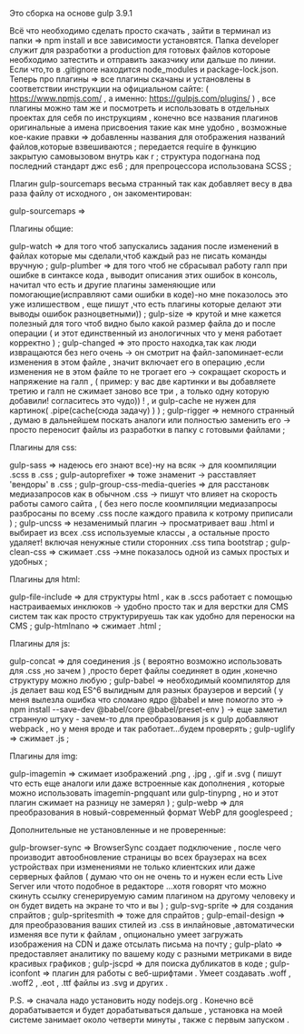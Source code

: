 Это сборка на основе gulp 3.9.1

Всё что необходимо сделать просто скачать ,
зайти в терминал из папки      => npm install и все зависимости установятся.
Папка developer служит для разработки а production для готовых файлов котороые необходимо затестить и отправить заказчику или дальше по линии.
Если что,то в .gitignore находится node_modules и package-lock.json.
Теперь про плагины             => все плагины скачаны и установлены в соответствии инструкции на официальном сайте:
                                  ( https://www.npmjs.com/ , а именно: https://gulpjs.com/plugins/ ) ,
                                   все плагины можно там же и посмотреть и использовать в отдельных проектах для себя по инструкциям ,
                                   конечно все названия плагинов оригинальные а имена присвоения такие как мне удобно ,
возможные кое-какие правки     => добавленны названия для отображения названий файлов,которые взвешиваются ;
                                  передается require в функцию закрытую самовызовом внутрь как r ;
                                  структура подогнана под последний стандарт джс es6 ;
                                  для препроцессора использована SCSS ;

Плагин gulp-sourcemaps весьма странный так как добавляет весу в два раза файлу от исходного , он закоментирован:

gulp-sourcemaps              => 


Плагины общие:

gulp-watch                   => для того чтоб запускались задания после изменений в файлах которые мы сделали,чтоб каждый раз  не писать команды вручную ;
gulp-plumber                 => для того чтоб не сбрасывал работу галп при ошибке в синтаксе кода , выводит описания этих ошибок в консоль,
                                начитал что есть и другие плагины заменяющие или помогающие(исправляют сами ошибки в коде)-но мне показолось это уже излишеством ,
                                еще пишут ,что есть плагины которые делают эти выводы ошибок разноцветными)) ;
gulp-size                    => крутой и мне кажется полезный для того чтоб видно было какой размер файла до и после операции
                                ( и этот единственный из анологичных что у меня работает корректно ) ;
gulp-changed                 => это просто находка,так как люди извращаются без него очень -> он смотрит на файл-запоминает-если изменения в этом файле ,
                                значит включает его в операцию ,если изменения не в этом файле то не трогает его 
                                -> сокращает скорость и напряжение на галп , 
                                ( пример: у вас две картинки и вы добавляете третию и галп не сжимает заново все три ,
                                а только одну которую добавили! согласитесь это чудо)) ! ,
                                и gulp-cache не нужен для картинок( .pipe(cache(сюда задачу) ) ) ;
gulp-rigger                  => немного странный , думаю в дальнейшем поскать аналоги или полностью заменить его
                                -> просто переносит файлы из разработки в папку с готовыми файлами ;


Плагины для css:

gulp-sass                    => надеюсь его знают все)-ну на всяк -> для коомпиляции .scss в .css ;
gulp-autoprefixer            => тоже знаменит -> расставляет 'вендоры' в .css ;
gulp-group-css-media-queries => для расстановк медиазапросов как в обычном .css -> пишут что влияет на скорость работы самого сайта , 
                                ( без него после коомпиляции медиазапросы разбросаны по всему .css после каждого правила к котрому приписали ) ;
gulp-uncss                   => незаменимый плагин -> просматривает ваш .html и выбирает из всех .css используемые классы , а остальные просто удаляет! включая ненужные стили сторонних .css типа bootstrap ;
gulp-clean-css               => сжимает .css ->мне показалось одной из самых простых и удобных ;


Плагины для html:

gulp-file-include            => для структуры html , как в .sccs работает с помощью настраиваемых инклюков -> удобно просто так
                                и для верстки для CMS систем так как просто структурируешь так как удобно для переноски на CMS ;
gulp-htmlnano                => сжимает .html ;


Плагины для js:

gulp-concat                  => для соединения .js ( вероятно возможно использовать для .css ,но зачем ) ,просто берет файлы соединяет в один ,конечно структуру можно любую ;
gulp-babel                   => необходимый коомпилятор для .js делает ваш код ES^6 вылидным для разных браузеров и версий 
                                ( у меня вылезла ошибка что сломано ядро @babel и мне помогло это -> npm install --save-dev @babel/core @babel/preset-env )
                                -> еще заметил странную штуку - зачем-то для преобразования js к gulp добавляют webpack , но у меня вроде и так работает...будем проверять ;
gulp-uglify                  => сжимает .js ;


Плагины для img:

gulp-imagemin                => сжимает изображений .png , .jpg , .gif и .svg ( пишут что есть еще аналоги или даже встроенные как дополнения , 
                                которые можно использовать imagemin-pngquant или gulp-tinypng ,
                                но и этот плагин сжимает на разницу не замерял ) ;
gulp-webp                    => для преобразования в новый-современный формат WebP для googlespeed ;


Дополнительные не установленные и не проверенные:

gulp-browser-sync            => BrowserSync создает подключение , после чего производит автообновление страницы во всех браузерах 
                                на всех устройствах при изменениями не только клиентских или даже серверных файлов
                                ( думаю что он не очень то и нужен если есть Live Server или чтото подобное в редакторе 
                                ...хотя говорят что можно скинуть ссылку сгенерируемую самим плагином на другому человеку 
                                и он будет видеть на экране то что и вы ) ;
gulp-svg-sprite              => для создания спрайтов ;
gulp-spritesmith             => тоже для спрайтов ;
gulp-email-design            => для преобразования ваших стилей из .css в инлайновые ,автоматически изменяя все пути к файлам ,
                                опционально умеет загружать изображения на CDN и даже отсылать письма на почту ;
gulp-plato                   => предоставляет аналитику по вашему коду с разными метриками в виде красивых графиков ;
gulp-jscpd                   => для поиска дубликатов в коде ;
gulp-iconfont                => плагин для работы с веб-шрифтами . Умеет создавать .woff , .woff2 , .eot , .ttf файлы из .svg и других . 


P.S.                         => сначала надо установить ноду nodejs.org . Конечно всё дорабатывается и будет дорабатываться дальше ,
                                установка на моей системе занимает около четверти минуты , также с первым запуском .
